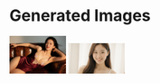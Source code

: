 # Generated Images



<img src="2025_10_07_01.webp" width="100"/> <img src="2025_10_07_02.webp" width="100"/>